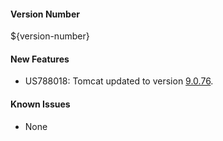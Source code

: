 #### Version Number
${version-number}

#### New Features
- US788018: Tomcat updated to version [9.0.76](https://dlcdn.apache.org/tomcat/tomcat-9/v9.0.76/README.html).

#### Known Issues
- None
